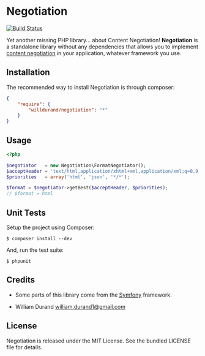 Negotiation
===========

[![Build
Status](https://travis-ci.org/willdurand/Negotiation.png)](http://travis-ci.org/willdurand/Negotiation)

Yet another missing PHP library... about Content Negotiation!
**Negotiation** is a standalone library without any dependencies that allows you
to implement [content
negotiation](http://www.w3.org/Protocols/rfc2616/rfc2616-sec12.html) in your
application, whatever framework you use.


Installation
------------

The recommended way to install Negotiation is through composer:

``` json
{
    "require": {
        "willdurand/negotiation": "*"
    }
}
```


Usage
-----

``` php
<?php

$negotiator   = new Negotiation\FormatNegotiator();
$acceptHeader = 'text/html,application/xhtml+xml,application/xml;q=0.9,*/*;q=0.8';
$priorities   = array('html', 'json', '*/*');

$format = $negotiator->getBest($acceptHeader, $priorities);
// $format = html
```


Unit Tests
----------

Setup the project using Composer:

    $ composer install --dev

And, run the test suite:

    $ phpunit


Credits
-------

* Some parts of this library come from the
[Symfony](http://github.com/symfony/symfony) framework.

* William Durand <william.durand1@gmail.com>


License
-------

Negotiation is released under the MIT License. See the bundled LICENSE file for details.
